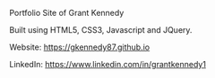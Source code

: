 Portfolio Site of Grant Kennedy

Built using HTML5, CSS3, Javascript and JQuery.

Website: https://gkennedy87.github.io

LinkedIn: https://www.linkedin.com/in/grantkennedy1

